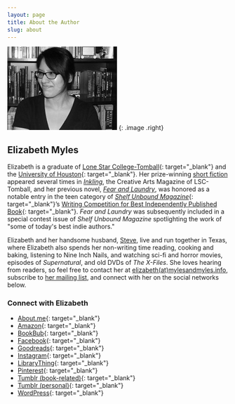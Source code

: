 ```yaml
---
layout: page
title: About the Author
slug: about
---
```

    
![Elizabeth Myles](/images/elizabeth.jpg)
{: .image .right}

## Elizabeth Myles

Elizabeth is a graduate of [Lone Star College-Tomball][lsc]{: target="_blank"} and the [University of Houston][uh]{: target="_blank"}.  Her prize-winning [short fiction][short] appeared several times 
in [*Inkling*][inkling], the Creative Arts Magazine of LSC-Tomball, and her previous novel, [*Fear and Laundry*][fal], was honored as a notable entry in the teen 
category of [*Shelf Unbound Magazine*][shelfunbound]{: target="_blank"}’s [Writing Competition for Best Independently Published Book][shelfunboundcomp]{: target="_blank"}. *Fear and Laundry* was
subsequently included in a special contest issue of *Shelf Unbound Magazine* spotlighting the work of "some of today's best indie authors."

Elizabeth and her handsome husband, [Steve][steve], live and run together in Texas, where Elizabeth also spends her non-writing time reading, cooking and baking, 
listening to Nine Inch Nails, and watching sci-fi and horror movies, episodes of *Supernatural*, and old DVDs of *The X-Files*.  She loves hearing from readers,
so feel free to contact her at [elizabeth(at)mylesandmyles.info][email], subscribe to [her mailing list][mailinglist], and connect with her on the social networks below.

### Connect with Elizabeth

- [About.me][aboutme]{: target="_blank"}
- [Amazon][amazon]{: target="_blank"}
- [BookBub][bookbub]{: target="_blank"}
- [Facebook][facebook]{: target="_blank"}
- [Goodreads][goodreads]{: target="_blank"}
- [Instagram][instagram]{: target="_blank"}
- [LibraryThing][librarything]{: target="_blank"}
- [Pinterest][pinterest]{: target="_blank"}
- [Tumblr (book-related)][tumblr]{: target="_blank"}
- [Tumblr (personal)][tumblr2]{: target="_blank"}
- [WordPress][wordpress]{: target="_blank"}

[uh]:http://www.uh.edu/
[lsc]:http://www.lonestar.edu/tomball.htm
[short]:/short-stories/
[inkling]:http://www.lonestar.edu/past-inkling-issues.htm
[shelfunbound]:http://www.shelfmediagroup.com/pages/issues.html
[shelfunboundcomp]:https://issuu.com/shelfunbound/docs/shelf_unbound_december-january_2014
[fal]:/novels/fear-and-laundry/
[steve]:https://stevemyles.site/
[email]:mailto:elizabeth(at)mylesandmyles.info
[mailinglist]:https://elizabethmyles.com/mailing-list/
[aboutme]:https://about.me/emyles
[amazon]:https://www.amazon.com/Elizabeth-Myles/e/B004Q2DZBY/
[bookbub]:https://www.bookbub.com/profile/3421192761
[facebook]:https://www.facebook.com/elizabethmyleswrites
[goodreads]:https://www.goodreads.com/tangentuniverse
[instagram]:https://www.instagram.com/mrs.elizabethmyles/
[librarything]:http://www.librarything.com/author/myleselizabeth
[pinterest]:https://www.pinterest.com/tangentuniverse/
[tumblr]:https://fearandlaundry.mylesandmyles.info/
[tumblr2]:http://elizabeth.mylesandmyles.info/
[wordpress]:https://mylesaweek.wordpress.com/
